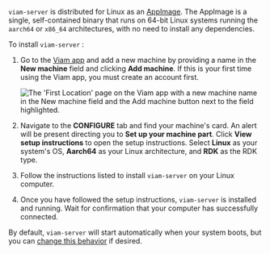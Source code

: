 `viam-server` is distributed for Linux as an [AppImage](https://appimage.org/).
The AppImage is a single, self-contained binary that runs on 64-bit Linux systems running the `aarch64` or `x86_64` architectures, with no need to install any dependencies.

To install `viam-server` :

1. Go to the [Viam app](https://app.viam.com) and add a new machine by providing a name in the **New machine** field and clicking **Add machine**.
   If this is your first time using the Viam app, you must create an account first.

   ![The 'First Location' page on the Viam app with a new machine name in the New machine field and the Add machine button next to the field highlighted.](/fleet/app-usage/create-machine.png)

1. Navigate to the **CONFIGURE** tab and find your machine's card.
   An alert will be present directing you to **Set up your machine part**.
   Click **View setup instructions** to open the setup instructions.
   Select **Linux** as your system's OS, **Aarch64** as your Linux architecture, and **RDK** as the RDK type.

1. Follow the instructions listed to install `viam-server` on your Linux computer.

1. Once you have followed the setup instructions, `viam-server` is installed and running.
   Wait for confirmation that your computer has successfully connected.

By default, `viam-server` will start automatically when your system boots, but you can [change this behavior](/installation/manage/) if desired.
